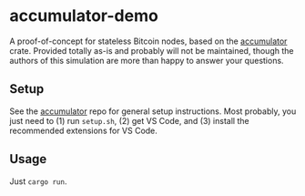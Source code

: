 # accumulator-demo
A proof-of-concept for stateless Bitcoin nodes, based on the
[accumulator](https://github.com/cambrian/accumulator) crate. Provided totally as-is and probably
will not be maintained, though the authors of this simulation are more than happy to answer your
questions.

## Setup
See the [accumulator](https://github.com/cambrian/accumulator/CONTRIBUTING.md) repo for general
setup instructions. Most probably, you just need to (1) run `setup.sh`, (2) get VS Code, and (3)
install the recommended extensions for VS Code.

## Usage
Just `cargo run`.
